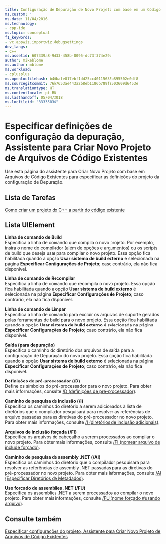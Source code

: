 ```yaml
---
title: Configuração de Depuração de Novo Projeto com base em um Código Existente (Visual C++) | Microsoft Docs
ms.custom: ''
ms.date: 11/04/2016
ms.technology:
- cpp-ide
ms.topic: conceptual
f1_keywords:
- vc.appwiz.importwiz.debugsettings
dev_langs:
- C++
ms.assetid: 607339a8-9d33-458b-8095-dc73f374e29d
author: mikeblome
ms.author: mblome
ms.workload:
- cplusplus
ms.openlocfilehash: b40bafe817ebf1dd25cc40115635b895502e0df8
ms.sourcegitcommit: 76b7653ae443a2b8eb1186b789f8503609d6453e
ms.translationtype: HT
ms.contentlocale: pt-BR
ms.lasthandoff: 05/04/2018
ms.locfileid: "33335036"
---
```

# <a name="specify-debug-configuration-settings-create-new-project-from-existing-code-files-wizard"></a>Especificar definições de configuração da depuração, Assistente para Criar Novo Projeto de Arquivos de Código Existentes
Use esta página do assistente para Criar Novo Projeto com base em Arquivos de Código Existentes para especificar as definições do projeto da configuração de Depuração.  
  
## <a name="task-list"></a>Lista de Tarefas  
 [Como criar um projeto do C++ a partir do código existente](../ide/how-to-create-a-cpp-project-from-existing-code.md)  
  
## <a name="uielement-list"></a>Lista UIElement  
 **Linha de comando de Build**  
 Especifica a linha de comando que compila o novo projeto. Por exemplo, insira o nome do compilador (além de opções e argumentos) ou os scripts de build que deseja usar para compilar o novo projeto. Essa opção fica habilitada quando a opção **Usar sistema de build externo** é selecionada na página **Especificar Configurações de Projeto**; caso contrário, ela não fica disponível.  
  
 **Linha de comando de Recompilar**  
 Especifica a linha de comando que recompila o novo projeto. Essa opção fica habilitada quando a opção **Usar sistema de build externo** é selecionada na página **Especificar Configurações de Projeto**; caso contrário, ela não fica disponível.  
  
 **Linha de comando de Limpar**  
 Especifica a linha de comando para excluir os arquivos de suporte gerados pelas ferramentas de build para o novo projeto. Essa opção fica habilitada quando a opção **Usar sistema de build externo** é selecionada na página **Especificar Configurações de Projeto**; caso contrário, ela não fica disponível.  
  
 **Saída (para depuração)**  
 Especifica o caminho do diretório dos arquivos de saída para a configuração de Depuração do novo projeto. Essa opção fica habilitada quando a opção **Usar sistema de build externo** é selecionada na página **Especificar Configurações de Projeto**; caso contrário, ela não fica disponível.  
  
 **Definições de pré-processador (/D)**  
 Define os símbolos do pré-processador para o novo projeto. Para obter mais informações, consulte [/D (definições de pré-processador)](../build/reference/d-preprocessor-definitions.md).  
  
 **Caminho de pesquisa de inclusão (/I)**  
 Especifica os caminhos do diretório a serem adicionados à lista de diretórios que o compilador pesquisará para resolver as referências de arquivo passadas para as diretivas do pré-processador no novo projeto. Para obter mais informações, consulte [/I (diretórios de inclusão adicionais)](../build/reference/i-additional-include-directories.md).  
  
 **Arquivos de inclusão forçada (/FI)**  
 Especifica os arquivos de cabeçalho a serem processados ao compilar o novo projeto. Para obter mais informações, consulte [/FI (nomear arquivo de include forçado)](../build/reference/fi-name-forced-include-file.md).  
  
 **Caminho de pesquisa de assembly .NET (/AI)**  
 Especifica os caminhos do diretório que o compilador pesquisará para resolver as referências de assembly .NET passadas para as diretivas do pré-processador no novo projeto. Para obter mais informações, consulte [/AI (Especificar Diretórios de Metadados)](../build/reference/ai-specify-metadata-directories.md).  
  
 **Uso forçado de assemblies .NET (/FU)**  
 Especifica os assemblies .NET a serem processados ao compilar o novo projeto. Para obter mais informações, consulte [/FU (nome forçado #usando arquivo)](../build/reference/fu-name-forced-hash-using-file.md).  
  
## <a name="see-also"></a>Consulte também  
 [Especificar configurações do projeto, Assistente para Criar Novo Projeto de Arquivos de Código Existentes](../ide/specify-project-settings-create-new-project-from-existing-code-files-wizard.md)
